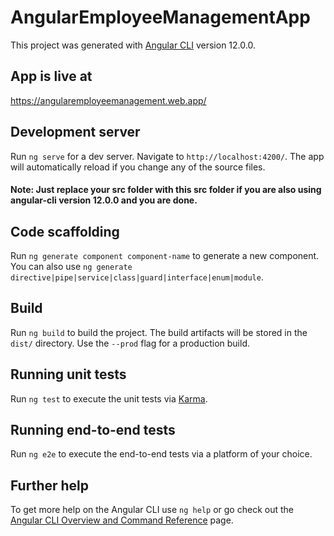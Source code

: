 # AngularEmployeeManagementApp

This project was generated with [Angular CLI](https://github.com/angular/angular-cli) version 12.0.0.

## App is live at
https://angularemployeemanagement.web.app/

## Development server

Run `ng serve` for a dev server. Navigate to `http://localhost:4200/`. The app will automatically reload if you change any of the source files.
#### Note: Just replace your src folder with this src folder if you are also using angular-cli version 12.0.0 and you are done. 

## Code scaffolding

Run `ng generate component component-name` to generate a new component. You can also use `ng generate directive|pipe|service|class|guard|interface|enum|module`.

## Build

Run `ng build` to build the project. The build artifacts will be stored in the `dist/` directory. Use the `--prod` flag for a production build.

## Running unit tests

Run `ng test` to execute the unit tests via [Karma](https://karma-runner.github.io).

## Running end-to-end tests

Run `ng e2e` to execute the end-to-end tests via a platform of your choice.

## Further help

To get more help on the Angular CLI use `ng help` or go check out the [Angular CLI Overview and Command Reference](https://angular.io/cli) page.
